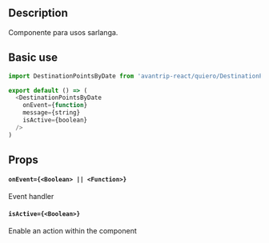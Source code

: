 ## Description
Componente para usos sarlanga.

## Basic use

```javascript
import DestinationPointsByDate from 'avantrip-react/quiero/DestinationPointsByDate';

export default () => (
  <DestinationPointsByDate
    onEvent={function}
    message={string}
    isActive={boolean}
  />
)
```


## Props

#### `onEvent={<Boolean> || <Function>}`
Event handler

#### `isActive={<Boolean>}`
Enable an action within the component

